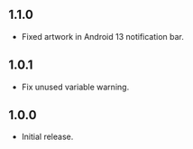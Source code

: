 ## 1.1.0

* Fixed artwork in Android 13 notification bar.

## 1.0.1

* Fix unused variable warning.

## 1.0.0

* Initial release.
